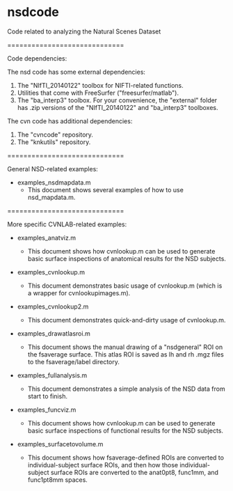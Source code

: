# nsdcode
Code related to analyzing the Natural Scenes Dataset

=============================

Code dependencies:

The nsd code has some external dependencies:
  1. The "NIfTI_20140122" toolbox for NIFTI-related functions.
  2. Utilities that come with FreeSurfer ("freesurfer/matlab").
  3. The "ba_interp3" toolbox.
For your convenience, the "external" folder has .zip versions 
of the "NIfTI_20140122" and "ba_interp3" toolboxes.

The cvn code has additional dependencies:
  1. The "cvncode" repository.
  2. The "knkutils" repository.

=============================

General NSD-related examples:

- examples_nsdmapdata.m
  - This document shows several examples of how to use nsd_mapdata.m.

=============================

More specific CVNLAB-related examples:

- examples_anatviz.m
  - This document shows how cvnlookup.m can be used to generate basic surface inspections of anatomical results for the NSD subjects.

- examples_cvnlookup.m
  - This document demonstrates basic usage of cvnlookup.m (which is a wrapper for cvnlookupimages.m).

- examples_cvnlookup2.m
  - This document demonstrates quick-and-dirty usage of cvnlookup.m.

- examples_drawatlasroi.m
  - This document shows the manual drawing of a "nsdgeneral" ROI on the fsaverage surface. This atlas ROI is saved as lh and rh .mgz files to the fsaverage/label directory.

- examples_fullanalysis.m
  - This document demonstrates a simple analysis of the NSD data from start to finish.

- examples_funcviz.m
  - This document shows how cvnlookup.m can be used to generate basic surface inspections of functional results for the NSD subjects.

- examples_surfacetovolume.m
  - This document shows how fsaverage-defined ROIs are converted to individual-subject surface ROIs, and then how those individual-subject surface ROIs are converted to the anat0pt8, func1mm, and func1pt8mm spaces.
